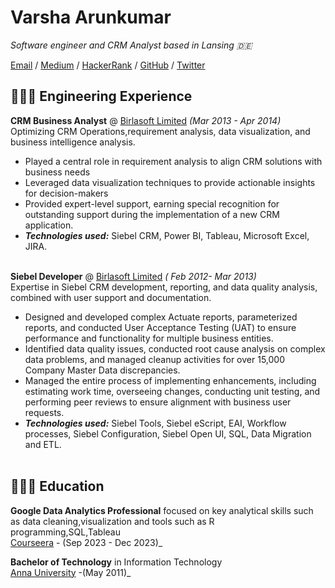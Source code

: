 # Varsha Arunkumar

_Software engineer and CRM Analyst based in Lansing 🇩🇪_ <br>

[Email](varshaarunkumarr@gmail.com) / [Medium](https://medium.com/@varshaarunkumarr) / [HackerRank](https://www.hackerrank.com/profile/varshamadakannu) / [GitHub](https://github.com/VarshaArunn) / [Twitter]() 

## 👩🏼‍💻 Engineering Experience

**CRM Business Analyst** @ [Birlasoft Limited](https://www.birlasoft.com/) _(Mar 2013 - Apr 2014)_ <br>
Optimizing CRM Operations,requirement analysis, data visualization, and business intelligence analysis.
  - Played a central role in requirement analysis to align CRM solutions with business needs
  - Leveraged data visualization techniques to provide actionable insights for decision-makers
  - Provided expert-level support, earning special recognition for outstanding support during the implementation of a new CRM application.
  - **_Technologies used:_** Siebel CRM, Power BI, Tableau, Microsoft Excel, JIRA.
<br><br>

**Siebel Developer** @ [Birlasoft Limited](https://www.birlasoft.com/) _( Feb 2012- Mar 2013)_ <br>
Expertise in Siebel CRM development, reporting, and data quality analysis, combined with user support and documentation.
  - Designed and developed complex Actuate reports, parameterized reports, and conducted User Acceptance Testing (UAT) to ensure performance and functionality for multiple business entities.
  - Identified data quality issues, conducted root cause analysis on complex data problems, and managed cleanup activities for over 15,000 Company Master Data discrepancies.
  - Managed the entire process of implementing enhancements, including estimating     work time, overseeing changes, conducting unit testing, and performing peer reviews to ensure alignment with business user requests.
  - **_Technologies used:_** Siebel Tools, Siebel eScript, EAI, Workflow processes, Siebel Configuration, Siebel Open UI, SQL, Data Migration and ETL.
    <br><br>


## 👩🏼‍🎓 Education

**Google Data Analytics Professional** focused on key analytical skills such as data cleaning,visualization and tools such as R programming,SQL,Tableau<br>
[Courseera](https://www.coursera.org/professional-certificates/google-data-analytics) - (Sep 2023 - Dec 2023)_ <br>

**Bachelor of Technology** in Information Technology<br>
[Anna University](https://auttvl.ac.in/index.html) -(May 2011)_


